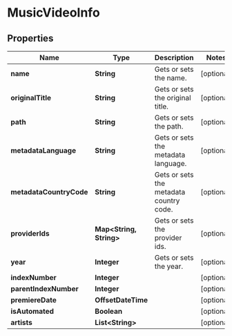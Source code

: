

# MusicVideoInfo


## Properties

| Name | Type | Description | Notes |
|------------ | ------------- | ------------- | -------------|
|**name** | **String** | Gets or sets the name. |  [optional] |
|**originalTitle** | **String** | Gets or sets the original title. |  [optional] |
|**path** | **String** | Gets or sets the path. |  [optional] |
|**metadataLanguage** | **String** | Gets or sets the metadata language. |  [optional] |
|**metadataCountryCode** | **String** | Gets or sets the metadata country code. |  [optional] |
|**providerIds** | **Map&lt;String, String&gt;** | Gets or sets the provider ids. |  [optional] |
|**year** | **Integer** | Gets or sets the year. |  [optional] |
|**indexNumber** | **Integer** |  |  [optional] |
|**parentIndexNumber** | **Integer** |  |  [optional] |
|**premiereDate** | **OffsetDateTime** |  |  [optional] |
|**isAutomated** | **Boolean** |  |  [optional] |
|**artists** | **List&lt;String&gt;** |  |  [optional] |



